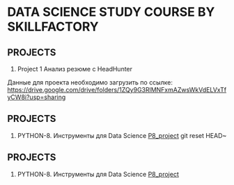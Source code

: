 # DATA SCIENCE STUDY COURSE BY SKILLFACTORY

## PROJECTS
1.  Project 1 Анализ резюме с HeadHunter

Данные для проекта необходимо загрузить по ссылке: https://drive.google.com/drive/folders/1ZQy9G3RlMNFxmAZwsWkVdELVxTfyCW8i?usp=sharing
## PROJECTS
1.  PYTHON-8.  Инструменты для Data Science
[P8_project](https://github.com/ValentinaGurina/DS_Skillfactory/tree/main/P8_project)
git reset HEAD~
## PROJECTS
1.  PYTHON-8.  Инструменты для Data Science
[P8_project](https://github.com/ValentinaGurina/DS_Skillfactory/tree/main/P8_project)
